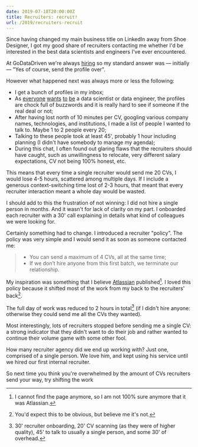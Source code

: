 ```yaml
---
date: 2019-07-18T20:00:00Z
title: Recruiters: recruit!
url: /2019/recruiters-recruit
---
```


Since having changed my main business title on LinkedIn away from Shoe Designer, I got my good
share of recruiters contacting me whether I'd be interested in the best data scientists and
engineers I've ever encountered.

At GoDataDriven we're always [hiring] so my standard answer was — initially — "Yes of course, send
the profile over".

However what happened next was always more or less the following:

- I get a bunch of profiles in my inbox;
- As [everyone](https://www.quora.com/Why-does-everyone-want-to-be-a-data-scientist-now) 
  [wants](https://capturehighered.com/news/everyone-want-data-scientist-part-1/) 
  [to](https://www.zdnet.com/article/want-to-be-a-data-scientist-five-ways-to-get-that-job-in-data-science/)
  [be](https://blog.edx.org/data-scientists-become-one) a data scientist or data engineer, the
  profiles are chock full of buzzwords and it is really hard to see if someone if the real deal or
  not;
- After having lost north of 10 minutes per CV, googling various company names, technologies, and
  institutions, I made a list of people I wanted to talk to. Maybe 1 to 2 people every 20;
- Talking to these people took at least 45', probably 1 hour including planning (I didn't have
  somebody to manage my agenda);
- During this chat, I often found out glaring flaws that the recruiters should have caught, such as
  unwillingness to relocate, very different salary expectations, CV not being 100% honest, etc.

This means that every time a single recruiter would send me 20 CVs, I would lose 4-5 hours,
scattered among multiple days. If I include a generous context-switching time lost of 2-3 hours,
that meant that every recruiter interaction meant a whole day would be wasted.

I should add to this the frustration of not winning: I did not hire a single person in months. And
it wasn't for lack of clarity on my part. I onboarded each recruiter with a 30' call explaining in
details what kind of colleagues we were looking for.

Certainly something had to change. I introduced a recruiter "policy". The policy was very simple
and I would send it as soon as someone contacted me:

> - You can send a maximum of 4 CVs, all at the same time;
> - If we don’t hire anyone from this first batch, we terminate our relationship.

My inspiration was something that I believe [Atlassian] published[^1]. I loved this policy because
it shifted most of the work from my back to the recruiters' back[^2].

The full day of work was reduced to 2 hours in total[^3] (if I didn't hire anyone: otherwise they
could send me all the CVs they wanted).

Most interestingly, lots of recruiters stopped before sending me a single CV: a strong indicator
that they didn't want to do their job and rather wanted to continue their volume game with some
other fool.

How many recruiter agency did we end up working with? Just one, comprised of a single person. We
love him, and kept using his service until we hired our first internal recruiter.

So next time you think you're overwhelmed by the amount of CVs recruiters send your way, try
shifting the work 

[^1]: I cannot find the page anymore, so I am not 100% sure anymore that it was Atlassian.
[^2]: You'd expect this to be obvious, but believe me it's not.
[^3]: 30' recruiter onboarding, 20' CV scanning (as they were of higher quality), 45' to talk
  to usually a single person, and some 30' of overhead.

[hiring]: https://godatadriven.com/careers
[Atlassian]: http://atlassian.com
